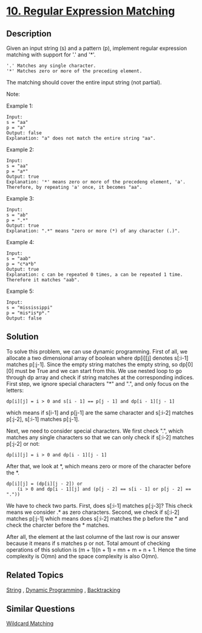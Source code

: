 # [10. Regular Expression Matching](https://leetcode.com/problems/regular-expression-matching)

## Description

Given an input string (s) and a pattern (p), implement regular expression matching with support for '.' and '*'.

```
'.' Matches any single character.
'*' Matches zero or more of the preceding element.
```

The matching should cover the entire input string (not partial).

Note:

Example 1:

```
Input:
s = "aa"
p = "a"
Output: false
Explanation: "a" does not match the entire string "aa".
```

Example 2:

```
Input:
s = "aa"
p = "a*"
Output: true
Explanation: '*' means zero or more of the precedeng element, 'a'. Therefore, by repeating 'a' once, it becomes "aa".
```

Example 3:

```
Input:
s = "ab"
p = ".*"
Output: true
Explanation: ".*" means "zero or more (*) of any character (.)".
```

Example 4:

```
Input:
s = "aab"
p = "c*a*b"
Output: true
Explanation: c can be repeated 0 times, a can be repeated 1 time. Therefore it matches "aab".
```

Example 5:

```
Input:
s = "mississippi"
p = "mis*is*p*."
Output: false
```

## Solution

To solve this problem, we can use dynamic programming. First of all, we allocate a two dimensional array of boolean where dp[i][j] denotes s[:i-1] matches p[:j-1]. Since the empty string matches the empty string, so dp[0][0] must be True and we can start from this. We use nested loop to go through dp array and check if string matches at the corresponding indices. First step, we ignore special characters "*" and ".", and only focus on the letters:

```
dp[i][j] = i > 0 and s[i - 1] == p[j - 1] and dp[i - 1][j - 1]
```
which means if s[i-1] and p[j-1] are the same character and s[:i-2] matches p[:j-2], s[:i-1] matches p[:j-1].

Next, we need to consider special characters. We first check ".", which matches any single characters so that we can only check if s[:i-2] matches p[:j-2] or not:

```
dp[i][j] = i > 0 and dp[i - 1][j - 1]
```

After that, we look at *, which means zero or more of the character before the *.

```
dp[i][j] = (dp[i][j - 2]) or 
	(i > 0 and dp[i - 1][j] and (p[j - 2] == s[i - 1] or p[j - 2] == "."))
```
We have to check two parts. First, does s[:i-1] matches p[:j-3]? This check means we consider .* as zero characters. Second, we check if s[:i-2] matches p[:j-1] which means does s[:i-2] matches the p before the * and check the charcter before the * matches.

After all, the element at the last columne of the last row is our answer because it means if s matches p or not. Total amount of checking operations of this solution is (m + 1)(n + 1) = mn + m + n + 1. Hence the time complexity is O(mn) and the space complexity is also O(mn).

## Related Topics

[String](https://leetcode.com/tag/string/) , [Dynamic Programming](https://leetcode.com/tag/dynamic-programming/) , [Backtracking](https://leetcode.com/tag/backtracking/) 

## Similar Questions

[Wildcard Matching](https://leetcode.com/problems/wildcard-matching/)
